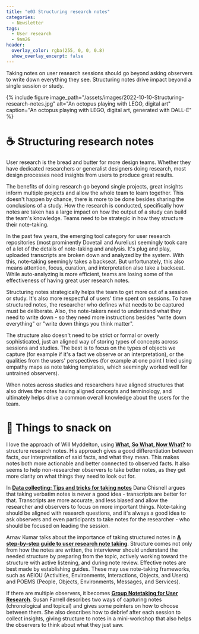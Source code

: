 ```yaml
---
title: "e03 Structuring research notes"
categories:
  - Newsletter
tags:
  - User research
  - 9am26
header:
  overlay_color: rgba(255, 0, 0, 0.8)
  show_overlay_excerpt: false
---
```


Taking notes on user research sessions should go beyond asking observers to write down everything they see. Structuring notes drive impact beyond a single session or study.

{% include figure image_path="/assets/images/2022-10-10-Structuring-research-notes.jpg" alt="An octopus playing with LEGO, digital art" caption="An octopus playing with LEGO, digital art, generated with DALL-E" %}

# ☕ Structuring research notes

User research is the bread and butter for more design teams. Whether they have dedicated researchers or generalist designers doing research, most design processes need insights from users to produce great results.

The benefits of doing research go beyond single projects, great insights inform multiple projects and allow the whole team to learn together. This doesn't happen by chance, there is more to be done besides sharing the conclusions of a study. How the research is conducted, specifically how notes are taken has a large impact on how the output of a study can build the team's knowledge. Teams need to be strategic in how they structure their note-taking.

In the past few years, the emerging tool category for user research repositories (most prominently Dovetail and Aurelius) seemingly took care of a lot of the details of note-taking and analysis. It's plug and play, uploaded transcripts are broken down and analyzed by the system. With this, note-taking seemingly takes a backseat. But unfortunately, this also means attention, focus, curation, and interpretation also take a backseat. While auto-analyzing is more efficient, teams are losing some of the effectiveness of having great user research notes.

Structuring notes strategically helps the team to get more out of a session or study. It's also more respectful of users' time spent on sessions. To have structured notes, the researcher who defines what needs to be captured must be deliberate. Also, the note-takers need to understand what they need to write down - so they need more instructions besides "write down everything" or "write down things you think matter".

The structure also doesn't need to be strict or formal or overly sophisticated, just an aligned way of storing types of concepts across sessions and studies. The best is to focus on the types of objects we capture (for example if it's a fact we observe or an interpretation), or the qualities from the users' perspectives (for example at one point I tried using empathy maps as note taking templates, which seemingly worked well for untrained observers).

When notes across studies and researchers have aligned structures that also drives the notes having aligned concepts and terminology, and ultimately helps drive a common overall knowledge about the users for the team.

# 🍪 Things to snack on

I love the approach of Will Myddelton, using **[What, So What, Now What?](https://www.myddelton.co.uk/blog/what-so-what-now-what)** to structure research notes. His approach gives a good differentiation between facts, our interpretation of said facts, and what they mean. This makes notes both more actionable and better connected to observed facts. It also seems to help non-researcher observers to take better notes, as they get more clarity on what things they need to look out for.

In **[Data collecting: Tips and tricks for taking notes](https://danachisnell.com/data-collecting-tips-and-tricks-for-taking-notes/)** Dana Chisnell argues that taking verbatim notes is never a good idea - transcripts are better for that. Transcripts are more accurate, and less biased and allow the researcher and observers to focus on more important things. Note-taking should be aligned with research questions, and it's always a good idea to ask observers and even participants to take notes for the researcher - who should be focused on leading the session.

Arnav Kumar talks about the importance of taking structured notes in **[A step-by-step guide to user research note taking](https://uxplanet.org/a-step-by-step-guide-to-user-research-note-taking-47e3184f7654)**. Structure comes not only from how the notes are written, the interviewer should understand the needed structure by preparing from the topic, actively working toward the structure with active listening, and during note review. Effective notes are best made by establishing guides. These may use note-taking frameworks, such as AEIOU (Activities, Environments, Interactions, Objects, and Users) and POEMS (People, Objects, Environments, Messages, and Services).

If there are multiple observers, it becomes **[Group Notetaking for User Research](https://www.nngroup.com/articles/group-notetaking/)**. Susan Farrell describes two ways of capturing notes (chronological and topical) and gives some pointers on how to choose between them. She also describes how to debrief after each session to collect insights, giving structure to notes in a mini-workshop that also helps the observers to think about what they just saw.
